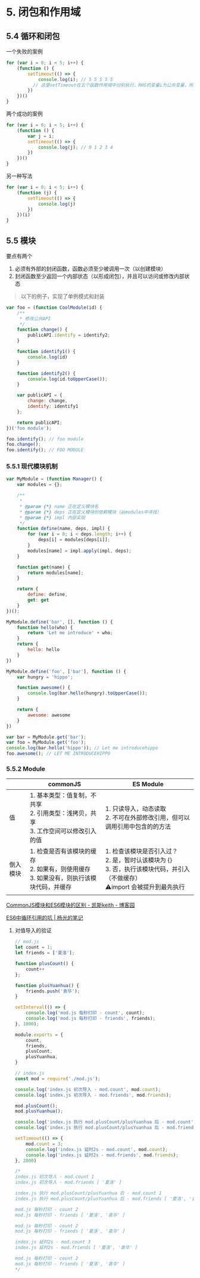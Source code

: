 # 5. 闭包和作用域

## 5.4 循环和闭包

一个失败的案例

```js
for (var i = 0; i < 5; i++) {
    (function () {
        setTimeout(() => {
            console.log(i); // 5 5 5 5 5
          // 这里setTimeout在五个函数作用域中分别执行，RHS的变量i为公共变量，所以输出5个5
        })
    })()
}
```

两个成功的案例

```js
for (var i = 0; i < 5; i++) {
    (function () {
        var j = i;
        setTimeout(() => {
            console.log(j); // 0 1 2 3 4
        })
    })()
}
```

另一种写法

```js
for (var i = 0; i < 5; i++) {
    (function (j) {
        setTimeout(() => {
            console.log(j)
        })
    })(i)
}
```



## 5.5 模块

要点有两个

1. 必须有外部的封闭函数，函数必须至少被调用一次（以创建模块）
2. 封闭函数至少返回一个内部状态（以形成闭包），并且可以访问或修改内部状态

> 以下的例子，实现了单例模式和封装

```js
var foo = (function CoolModule(id) {
    /**
     * 修改公共API
     */
    function change() {
        publicAPI.identify = identify2;
    }

    function identify1() {
        console.log(id)
    }

    function identify2() {
        console.log(id.toUpperCase());
    }

    var publicAPI = {
        change: change,
        identify: identify1
    };

    return publicAPI;
})('foo module');

foo.identify(); // foo module
foo.change();
foo.identify(); // FOO MODULE
```



### 5.5.1 现代模块机制

```js
var MyModule = (function Manager() {
    var modules = {};

    /**
     * 
     * @param {*} name 正在定义模块名
     * @param {*} deps 正在定义模块的依赖模块（从modules中寻找）
     * @param {*} impl 内部实现
     */
    function define(name, deps, impl) {
        for (var i = 0; i < deps.length; i++) {
            deps[i] = modules[deps[i]];
        }
        modules[name] = impl.apply(impl, deps);
    }

    function get(name) {
        return modules[name];
    }

    return {
        define: define,
        get: get
    }
})();

MyModule.define('bar', [], function () {
    function hello(who) {
        return 'Let me introduce' + who;
    }
    return {
        hello: hello
    }
})

MyModule.define('foo', ['bar'], function () {
    var hungry = 'hippo';

    function awesome() {
        console.log(bar.hello(hungry).toUpperCase());
    }

    return {
        awesome: awesome
    }
})

var bar = MyModule.get('bar');
var foo = MyModule.get('foo');
console.log(bar.hello('hippo')); // Let me introducehippo
foo.awesome(); // LET ME INTRODUCEHIPPO

```



### 5.5.2 Module

|          | commonJS                                                     | ES Module                                                    |
| -------- | ------------------------------------------------------------ | ------------------------------------------------------------ |
| 值       | 1. 基本类型：值复制，不共享<br />2. 引用类型：浅拷贝，共享<br />3. 工作空间可以修改引入的值 | 1. 只读导入，动态读取<br />2. 不可在外部修改引用，但可以调用引用中包含的的方法 |
| 倒入模块 | 1. 检查是否有该模块的缓存<br />2. 如果有，则使用缓存<br />3. 如果没有，则执行该模块代码，并缓存 | 1. 检查该模块是否引入过？<br />2. 是，暂时认该模块为 {}<br />3. 否，执行该模块代码，并引入（不做缓存）<br />⚠️import 会被提升到最先执行 |
|          |                                                              |                                                              |

[CommonJS模块和ES6模块的区别 - 凯斯keith - 博客园](https://www.cnblogs.com/unclekeith/archive/2017/10/17/7679503.html)

[ES6中循环引用的坑 | 杨光的笔记](http://yangguang1029.github.io/2017/11/13/es6-circle-import/)

1. 对值导入的验证

   ```js
   // mod.js
   let count = 1;
   let friends = ['夏洛'];
   
   function plusCount() {
       count++
   };
   
   function plusYuanhua() {
       friends.push('袁华');
   }
   
   setInterval(() => {
       console.log('mod.js 每秒打印 - count', count);
       console.log('mod.js 每秒打印 - friends', friends);
   }, 1000);
   
   module.exports = {
       count,
       friends,
       plusCount,
       plusYuanhua,
   }
   
   // index.js
   const mod = require('./mod.js');
   
   console.log('index.js 初次导入 - mod.count', mod.count);
   console.log('index.js 初次导入 - mod.friends', mod.friends);
   
   mod.plusCount();
   mod.plusYuanhua();
   
   console.log('index.js 执行 mod.plusCount/plusYuanhua 后 - mod.count', mod.count);
   console.log('index.js 执行 mod.plusCount/plusYuanhua 后 - mod.friends', mod.friends);
   
   setTimeout(() => {
       mod.count = 3;
       console.log('index.js 延时2s - mod.count', mod.count);
       console.log('index.js 延时2s - mod.friends', mod.friends);
   }, 2000)
   
   /*
   index.js 初次导入 - mod.count 1
   index.js 初次导入 - mod.friends [ '夏洛' ]
   
   index.js 执行 mod.plusCount/plusYuanhua 后 - mod.count 1
   index.js 执行 mod.plusCount/plusYuanhua 后 - mod.friends [ '夏洛', '袁华' ]
   
   mod.js 每秒打印 - count 2
   mod.js 每秒打印 - friends [ '夏洛', '袁华' ]
   
   mod.js 每秒打印 - count 2
   mod.js 每秒打印 - friends [ '夏洛', '袁华' ]
   
   index.js 延时2s - mod.count 3
   index.js 延时2s - mod.friends [ '夏洛', '袁华' ]
   
   mod.js 每秒打印 - count 2
   mod.js 每秒打印 - friends [ '夏洛', '袁华' ]
   */
   
   
   
   
   ```

   